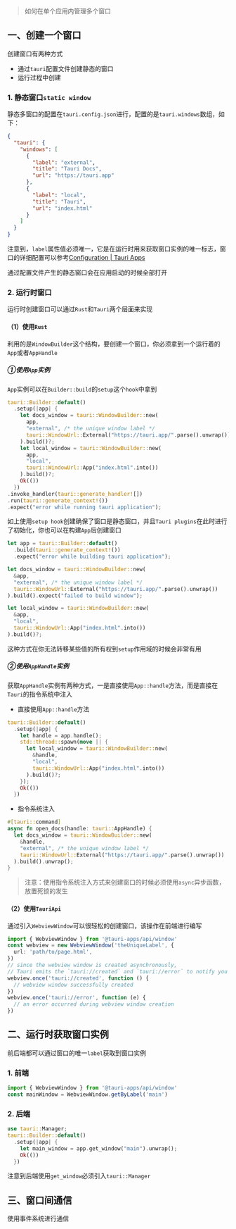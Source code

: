 > 如何在单个应用内管理多个窗口

## 一、创建一个窗口

创建窗口有两种方式

- 通过`tauri`配置文件创建静态的窗口
- 运行过程中创建

### 1. 静态窗口`static window`

静态多窗口的配置在`tauri.config.json`进行，配置的是`tauri.windows`数组，如下：

```json
{
  "tauri": {
    "windows": [
      {
        "label": "external",
        "title": "Tauri Docs",
        "url": "https://tauri.app"
      },
      {
        "label": "local",
        "title": "Tauri",
        "url": "index.html"
      }
    ]
  }
}
```

注意到，`label`属性值必须唯一，它是在运行时用来获取窗口实例的唯一标志，窗口的详细配置可以参考[Configuration | Tauri Apps](https://tauri.app/zh-cn/v1/api/config/#windowconfig)

通过配置文件产生的静态窗口会在应用启动的时候全部打开

### 2. 运行时窗口

运行时创建窗口可以通过`Rust`和`Tauri`两个层面来实现

#### （1）使用`Rust`

利用的是`WindowBuilder`这个结构，要创建一个窗口，你必须拿到一个运行着的`App`或者`AppHandle`

##### ①使用`App`实例

`App`实例可以在`Builder::build`的`setup`这个`hook`中拿到

```rust
tauri::Builder::default()
  .setup(|app| {
    let docs_window = tauri::WindowBuilder::new(
      app,
      "external", /* the unique window label */
      tauri::WindowUrl::External("https://tauri.app/".parse().unwrap())
    ).build()?;
    let local_window = tauri::WindowBuilder::new(
      app,
      "local",
      tauri::WindowUrl::App("index.html".into())
    ).build()?;
    Ok(())
  })
.invoke_handler(tauri::generate_handler![])
.run(tauri::generate_context!())
.expect("error while running tauri application");
```

如上使用`setup hook`创建确保了窗口是静态窗口，并且`Tauri plugins`在此时进行了初始化，你也可以在构建`App`后创建窗口

```rust
let app = tauri::Builder::default()
  .build(tauri::generate_context!())
  .expect("error while building tauri application");

let docs_window = tauri::WindowBuilder::new(
  &app,
  "external", /* the unique window label */
  tauri::WindowUrl::External("https://tauri.app/".parse().unwrap())
).build().expect("failed to build window");

let local_window = tauri::WindowBuilder::new(
  &app,
  "local",
  tauri::WindowUrl::App("index.html".into())
).build()?;
```

这种方式在你无法转移某些值的所有权到`setup`作用域的时候会非常有用

##### ②使用`AppHandle`实例

获取`AppHandle`实例有两种方式，一是直接使用`App::handle`方法，而是直接在`Tauri`的指令系统中注入

- 直接使用`App::handle`方法

```rust
tauri::Builder::default()
  .setup(|app| {
    let handle = app.handle();
    std::thread::spawn(move || {
      let local_window = tauri::WindowBuilder::new(
        &handle,
        "local",
        tauri::WindowUrl::App("index.html".into())
      ).build()?;
    });
    Ok(())
  })
```

- 指令系统注入

```rust
#[tauri::command]
async fn open_docs(handle: tauri::AppHandle) {
  let docs_window = tauri::WindowBuilder::new(
    &handle,
    "external", /* the unique window label */
    tauri::WindowUrl::External("https://tauri.app/".parse().unwrap())
  ).build().unwrap();
}
```

> 注意：使用指令系统注入方式来创建窗口的时候必须使用`async`异步函数，放置死锁的发生

#### （2）使用`TauriApi`

通过引入`WebviewWindow`可以很轻松的创建窗口，该操作在前端进行编写

```ts
import { WebviewWindow } from '@tauri-apps/api/window'
const webview = new WebviewWindow('theUniqueLabel', {
  url: 'path/to/page.html',
})
// since the webview window is created asynchronously,
// Tauri emits the `tauri://created` and `tauri://error` to notify you of the creation response
webview.once('tauri://created', function () {
  // webview window successfully created
})
webview.once('tauri://error', function (e) {
  // an error occurred during webview window creation
})
```

## 二、运行时获取窗口实例

前后端都可以通过窗口的唯一`label`获取到窗口实例

### 1. 前端

```ts
import { WebviewWindow } from '@tauri-apps/api/window'
const mainWindow = WebviewWindow.getByLabel('main')
```

### 2. 后端

```rust
use tauri::Manager;
tauri::Builder::default()
  .setup(|app| {
    let main_window = app.get_window("main").unwrap();
    Ok(())
  })
```

注意到后端使用`get_window`必须引入`tauri::Manager`

## 三、窗口间通信

使用事件系统进行通信